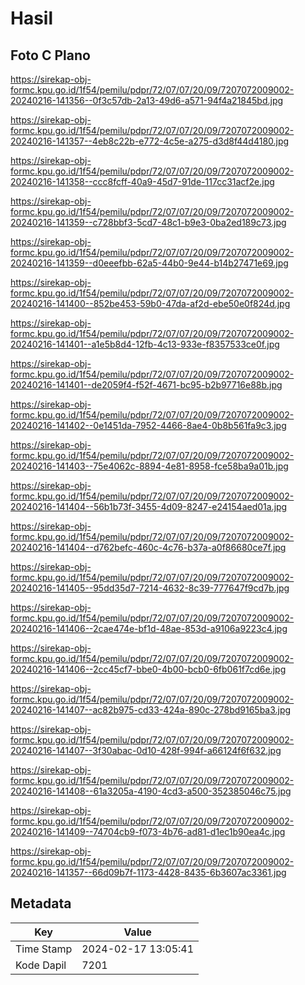 # Hasil

## Foto C Plano

https://sirekap-obj-formc.kpu.go.id/1f54/pemilu/pdpr/72/07/07/20/09/7207072009002-20240216-141356--0f3c57db-2a13-49d6-a571-94f4a21845bd.jpg

https://sirekap-obj-formc.kpu.go.id/1f54/pemilu/pdpr/72/07/07/20/09/7207072009002-20240216-141357--4eb8c22b-e772-4c5e-a275-d3d8f44d4180.jpg

https://sirekap-obj-formc.kpu.go.id/1f54/pemilu/pdpr/72/07/07/20/09/7207072009002-20240216-141358--ccc8fcff-40a9-45d7-91de-117cc31acf2e.jpg

https://sirekap-obj-formc.kpu.go.id/1f54/pemilu/pdpr/72/07/07/20/09/7207072009002-20240216-141359--c728bbf3-5cd7-48c1-b9e3-0ba2ed189c73.jpg

https://sirekap-obj-formc.kpu.go.id/1f54/pemilu/pdpr/72/07/07/20/09/7207072009002-20240216-141359--d0eeefbb-62a5-44b0-9e44-b14b27471e69.jpg

https://sirekap-obj-formc.kpu.go.id/1f54/pemilu/pdpr/72/07/07/20/09/7207072009002-20240216-141400--852be453-59b0-47da-af2d-ebe50e0f824d.jpg

https://sirekap-obj-formc.kpu.go.id/1f54/pemilu/pdpr/72/07/07/20/09/7207072009002-20240216-141401--a1e5b8d4-12fb-4c13-933e-f8357533ce0f.jpg

https://sirekap-obj-formc.kpu.go.id/1f54/pemilu/pdpr/72/07/07/20/09/7207072009002-20240216-141401--de2059f4-f52f-4671-bc95-b2b97716e88b.jpg

https://sirekap-obj-formc.kpu.go.id/1f54/pemilu/pdpr/72/07/07/20/09/7207072009002-20240216-141402--0e1451da-7952-4466-8ae4-0b8b561fa9c3.jpg

https://sirekap-obj-formc.kpu.go.id/1f54/pemilu/pdpr/72/07/07/20/09/7207072009002-20240216-141403--75e4062c-8894-4e81-8958-fce58ba9a01b.jpg

https://sirekap-obj-formc.kpu.go.id/1f54/pemilu/pdpr/72/07/07/20/09/7207072009002-20240216-141404--56b1b73f-3455-4d09-8247-e24154aed01a.jpg

https://sirekap-obj-formc.kpu.go.id/1f54/pemilu/pdpr/72/07/07/20/09/7207072009002-20240216-141404--d762befc-460c-4c76-b37a-a0f86680ce7f.jpg

https://sirekap-obj-formc.kpu.go.id/1f54/pemilu/pdpr/72/07/07/20/09/7207072009002-20240216-141405--95dd35d7-7214-4632-8c39-777647f9cd7b.jpg

https://sirekap-obj-formc.kpu.go.id/1f54/pemilu/pdpr/72/07/07/20/09/7207072009002-20240216-141406--2cae474e-bf1d-48ae-853d-a9106a9223c4.jpg

https://sirekap-obj-formc.kpu.go.id/1f54/pemilu/pdpr/72/07/07/20/09/7207072009002-20240216-141406--2cc45cf7-bbe0-4b00-bcb0-6fb061f7cd6e.jpg

https://sirekap-obj-formc.kpu.go.id/1f54/pemilu/pdpr/72/07/07/20/09/7207072009002-20240216-141407--ac82b975-cd33-424a-890c-278bd9165ba3.jpg

https://sirekap-obj-formc.kpu.go.id/1f54/pemilu/pdpr/72/07/07/20/09/7207072009002-20240216-141407--3f30abac-0d10-428f-994f-a66124f6f632.jpg

https://sirekap-obj-formc.kpu.go.id/1f54/pemilu/pdpr/72/07/07/20/09/7207072009002-20240216-141408--61a3205a-4190-4cd3-a500-352385046c75.jpg

https://sirekap-obj-formc.kpu.go.id/1f54/pemilu/pdpr/72/07/07/20/09/7207072009002-20240216-141409--74704cb9-f073-4b76-ad81-d1ec1b90ea4c.jpg

https://sirekap-obj-formc.kpu.go.id/1f54/pemilu/pdpr/72/07/07/20/09/7207072009002-20240216-141357--66d09b7f-1173-4428-8435-6b3607ac3361.jpg


## Metadata

| Key        | Value               |
| ---------- | ------------------- |
| Time Stamp | 2024-02-17 13:05:41 |
| Kode Dapil | 7201                |



